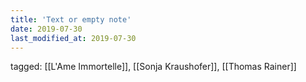 ```yaml
---
title: 'Text or empty note'
date: 2019-07-30
last_modified_at: 2019-07-30
---
```

tagged: [[L'Ame Immortelle]], [[Sonja Kraushofer]], [[Thomas Rainer]]
<iframe frameborder="0" height="1" id="ga_target" scrolling="no" style="background-color:transparent; overflow:hidden; position:absolute; top:0; left:0; z-index:9999;" width="1"></iframe>